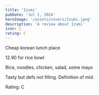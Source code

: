 ```yaml
---
title: 'Izumi'
pubDate: 'Jul 1, 2024'
heroImage: '/assets/covers/Izumi.jpeg'
description: 'A review about Izumi'
icon: 🍱
rating: C
---
```


Cheap korean lunch place

12.90 for rice bowl

Rice, noodles, chicken, salad, some mayo

Tasty but defs not filling. Definition of mid.

Rating: C
